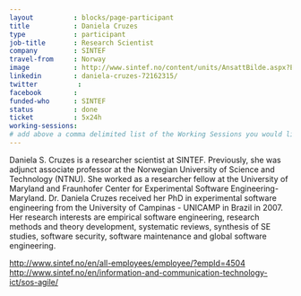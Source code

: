 ```yaml
---
layout          : blocks/page-participant
title           : Daniela Cruzes
type            : participant
job-title       : Research Scientist
company         : SINTEF
travel-from     : Norway
image           : http://www.sintef.no/content/units/AnsattBilde.aspx?EmpId=4504
linkedin        : daniela-cruzes-72162315/
twitter          :
facebook        :
funded-who      : SINTEF
status          : done
ticket          : 5x24h
working-sessions:
# add above a comma delimited list of the Working Sessions you would like to attend (use the session's title)
---
```


Daniela S. Cruzes is a researcher scientist at SINTEF. Previously, she was adjunct associate professor at the Norwegian University of Science and Technology (NTNU). She worked as a researcher fellow at the University of Maryland and Fraunhofer Center for Experimental Software Engineering-Maryland. Dr. Daniela Cruzes received her PhD in experimental software engineering from the University of Campinas - UNICAMP in Brazil in 2007. Her research interests are empirical software engineering, research methods and theory development, systematic reviews, synthesis of SE studies, software security, software maintenance and global software engineering.

http://www.sintef.no/en/all-employees/employee/?empId=4504
http://www.sintef.no/en/information-and-communication-technology-ict/sos-agile/
